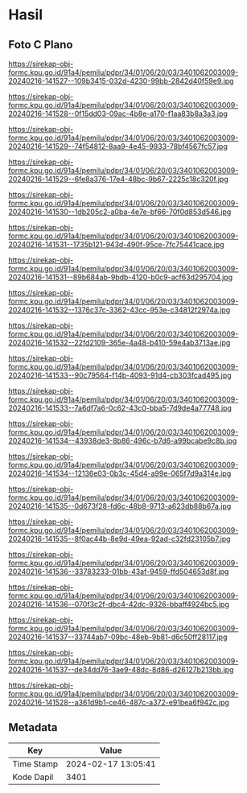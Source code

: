 # Hasil

## Foto C Plano

https://sirekap-obj-formc.kpu.go.id/91a4/pemilu/pdpr/34/01/06/20/03/3401062003009-20240216-141527--109b3415-032d-4230-99bb-2842d40f59e9.jpg

https://sirekap-obj-formc.kpu.go.id/91a4/pemilu/pdpr/34/01/06/20/03/3401062003009-20240216-141528--0f15dd03-09ac-4b8e-a170-f1aa83b8a3a3.jpg

https://sirekap-obj-formc.kpu.go.id/91a4/pemilu/pdpr/34/01/06/20/03/3401062003009-20240216-141529--74f54812-8aa9-4e45-9933-78bf4567fc57.jpg

https://sirekap-obj-formc.kpu.go.id/91a4/pemilu/pdpr/34/01/06/20/03/3401062003009-20240216-141529--6fe8a376-17e4-48bc-9b67-2225c18c320f.jpg

https://sirekap-obj-formc.kpu.go.id/91a4/pemilu/pdpr/34/01/06/20/03/3401062003009-20240216-141530--1db205c2-a0ba-4e7e-bf66-70f0d853d546.jpg

https://sirekap-obj-formc.kpu.go.id/91a4/pemilu/pdpr/34/01/06/20/03/3401062003009-20240216-141531--1735b121-943d-490f-95ce-7fc75441cace.jpg

https://sirekap-obj-formc.kpu.go.id/91a4/pemilu/pdpr/34/01/06/20/03/3401062003009-20240216-141531--89b684ab-9bdb-4120-b0c9-acf63d295704.jpg

https://sirekap-obj-formc.kpu.go.id/91a4/pemilu/pdpr/34/01/06/20/03/3401062003009-20240216-141532--1376c37c-3362-43cc-953e-c34812f2974a.jpg

https://sirekap-obj-formc.kpu.go.id/91a4/pemilu/pdpr/34/01/06/20/03/3401062003009-20240216-141532--22fd2109-365e-4a48-b410-59e4ab3713ae.jpg

https://sirekap-obj-formc.kpu.go.id/91a4/pemilu/pdpr/34/01/06/20/03/3401062003009-20240216-141533--90c79564-f14b-4093-91d4-cb303fcad495.jpg

https://sirekap-obj-formc.kpu.go.id/91a4/pemilu/pdpr/34/01/06/20/03/3401062003009-20240216-141533--7a6df7a6-0c62-43c0-bba5-7d9de4a77748.jpg

https://sirekap-obj-formc.kpu.go.id/91a4/pemilu/pdpr/34/01/06/20/03/3401062003009-20240216-141534--43938de3-8b86-496c-b7d6-a99bcabe9c8b.jpg

https://sirekap-obj-formc.kpu.go.id/91a4/pemilu/pdpr/34/01/06/20/03/3401062003009-20240216-141534--12136e03-0b3c-45d4-a99e-065f7d9a314e.jpg

https://sirekap-obj-formc.kpu.go.id/91a4/pemilu/pdpr/34/01/06/20/03/3401062003009-20240216-141535--0d673f28-fd6c-48b8-9713-a623db88b67a.jpg

https://sirekap-obj-formc.kpu.go.id/91a4/pemilu/pdpr/34/01/06/20/03/3401062003009-20240216-141535--8f0ac44b-8e9d-49ea-92ad-c32fd23105b7.jpg

https://sirekap-obj-formc.kpu.go.id/91a4/pemilu/pdpr/34/01/06/20/03/3401062003009-20240216-141536--33783233-01bb-43af-9459-ffd504653d8f.jpg

https://sirekap-obj-formc.kpu.go.id/91a4/pemilu/pdpr/34/01/06/20/03/3401062003009-20240216-141536--070f3c2f-dbc4-42dc-9326-bbaff4924bc5.jpg

https://sirekap-obj-formc.kpu.go.id/91a4/pemilu/pdpr/34/01/06/20/03/3401062003009-20240216-141537--33744ab7-09bc-48eb-9b81-d6c50ff28117.jpg

https://sirekap-obj-formc.kpu.go.id/91a4/pemilu/pdpr/34/01/06/20/03/3401062003009-20240216-141537--de34dd76-3ae9-48dc-8d86-d26127b213bb.jpg

https://sirekap-obj-formc.kpu.go.id/91a4/pemilu/pdpr/34/01/06/20/03/3401062003009-20240216-141528--a361d9b1-ce46-487c-a372-e91bea6f942c.jpg


## Metadata

| Key        | Value               |
| ---------- | ------------------- |
| Time Stamp | 2024-02-17 13:05:41 |
| Kode Dapil | 3401                |



